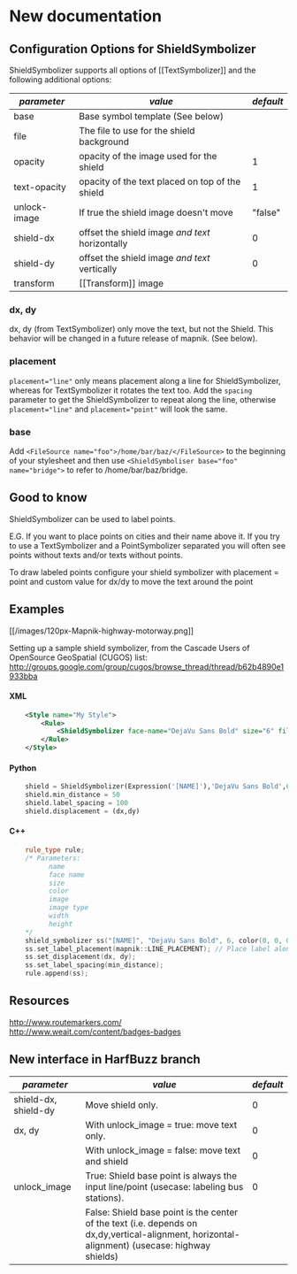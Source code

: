 # New documentation
## Configuration Options for ShieldSymbolizer
ShieldSymbolizer supports all options of [[TextSymbolizer]] and the following additional options:

| *parameter*      | *value* | *default* |
|------------------|---------|-----------|
|base | Base symbol template (See below)| |
|file | The file to use for the shield background | |
|opacity| opacity of the image used for the shield | 1|
|text-opacity | opacity of the text placed on top of the shield | 1|
|unlock-image | If true the shield image doesn't move | "false" |
|shield-dx|offset the shield image _and text_ horizontally | 0 |
|shield-dy|offset the shield image _and text_ vertically | 0 |
|transform|[[Transform]] image| |

### dx, dy
dx, dy (from TextSymbolizer) only move the text, but not the Shield. This behavior will be changed in a future release of mapnik. (See below).

### placement

`placement="line"` only means placement along a line for ShieldSymbolizer, whereas for TextSymbolizer it rotates the text too. Add the `spacing` parameter to get the ShieldSymbolizer to repeat along the line, otherwise `placement="line"` and `placement="point"` will look the same.

### base
Add 
`<FileSource name="foo">/home/bar/baz/</FileSource>`
to the beginning of your stylesheet and then use
`<ShieldSymboliser base="foo" name="bridge">`
to refer to /home/bar/baz/bridge.

## Good to know

ShieldSymbolizer can be used to label points.

E.G. If you want to place points on cities and their name above it. If you try to use a TextSymbolizer and a PointSymbolizer separated you will often see points without texts and/or texts without points.

To draw labeled points configure your shield symbolizer with placement = point and custom value for dx/dy to move the text around the point



## Examples

[[/images/120px-Mapnik-highway-motorway.png]]

Setting up a sample shield symbolizer, from the Cascade Users of OpenSource GeoSpatial (CUGOS) list:
http://groups.google.com/group/cugos/browse_thread/thread/b62b4890e1933bba

#### XML
```xml
    <Style name="My Style">
        <Rule>
            <ShieldSymbolizer face-name="DejaVu Sans Bold" size="6" fill="#000000" file="images/shield.svg" width="20" height="20" spacing="100" transform="scale(2.0,2.0)" min-distance="50">[NAME]</ShieldSymbolizer>
        </Rule>
    </Style>
```

#### Python

```python
    shield = ShieldSymbolizer(Expression('[NAME]'),'DejaVu Sans Bold',6,Color('#000000'),PathExpression('images/ushighway_shield_20.png'))
    shield.min_distance = 50
    shield.label_spacing = 100
    shield.displacement = (dx,dy)
```

#### C++

```cpp
    rule_type rule;
    /* Parameters:
          name
          face name
          size
          color
          image
          image type
          width
          height
    */
    shield_symbolizer ss("[NAME]", "DejaVu Sans Bold", 6, color(0, 0, 0), "/path/to/icon.png", "png", 20, 20);
    ss.set_label_placement(mapnik::LINE_PLACEMENT); // Place label along the line
    ss.set_displacement(dx, dy);
    ss.set_label_spacing(min_distance);
    rule.append(ss);
```

## Resources

http://www.routemarkers.com/  
http://www.weait.com/content/badges-badges

## New interface in HarfBuzz branch
| *parameter*      | *value* | *default*
|------------------|---------|----------
| shield-dx, shield-dy | Move shield only. | 0
| dx, dy | With unlock_image = true: move text only. | 0
|        | With unlock_image = false: move text and shield | 0
| unlock_image | True: Shield base point is always the input line/point (usecase: labeling bus stations). | 0
|              | False: Shield base point is the center of the text (i.e. depends on dx,dy,vertical-alignment, horizontal-alignment) (usecase: highway shields)
